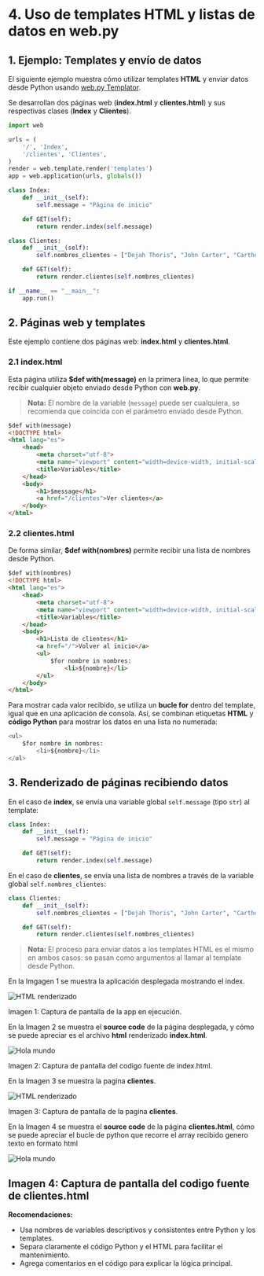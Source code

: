 # 4. Uso de templates HTML y listas de datos en web.py

## 1. Ejemplo: Templates y envío de datos

El siguiente ejemplo muestra cómo utilizar templates **HTML** y enviar datos desde Python usando [web.py Templator](https://webpy.org/docs/0.3/templetor).

Se desarrollan dos páginas web (**index.html** y **clientes.html**) y sus respectivas clases (**Index** y **Clientes**).

```python
import web

urls = (
    '/', 'Index',
    '/clientes', 'Clientes',
)
render = web.template.render('templates')
app = web.application(urls, globals())

class Index:
    def __init__(self):
        self.message = "Página de inicio"

    def GET(self):
        return render.index(self.message)

class Clientes:
    def __init__(self):
        self.nombres_clientes = ["Dejah Thoris", "John Carter", "Carthoris", "Tars Tarkas"]

    def GET(self):
        return render.clientes(self.nombres_clientes)

if __name__ == "__main__":
    app.run()
```

## 2. Páginas web y templates

Este ejemplo contiene dos páginas web: **index.html** y **clientes.html**.

### 2.1 index.html

Esta página utiliza **$def with(message)** en la primera línea, lo que permite recibir cualquier objeto enviado desde Python con **web.py**.

> **Nota:** El nombre de la variable (`message`) puede ser cualquiera, se recomienda que coincida con el parámetro enviado desde Python.

```html
$def with(message)
<!DOCTYPE html>
<html lang="es">
    <head>
        <meta charset="utf-8">
        <meta name="viewport" content="width=device-width, initial-scale=1">
        <title>Variables</title>
    </head>
    <body>
        <h1>$message</h1>
        <a href="/clientes">Ver clientes</a>
    </body>
</html>
```

### 2.2 clientes.html

De forma similar, **$def with(nombres)** permite recibir una lista de nombres desde Python.

```html
$def with(nombres)
<!DOCTYPE html>
<html lang="es">
    <head>
        <meta charset="utf-8">
        <meta name="viewport" content="width=device-width, initial-scale=1">
        <title>Variables</title>
    </head>
    <body>
        <h1>Lista de clientes</h1> 
        <a href="/">Volver al inicio</a>
        <ul>
            $for nombre in nombres:
                <li>${nombre}</li>
        </ul>
    </body>
</html>
```

Para mostrar cada valor recibido, se utiliza un **bucle for** dentro del template, igual que en una aplicación de consola. Así, se combinan etiquetas **HTML** y **código Python** para mostrar los datos en una lista no numerada:

```python
<ul>
    $for nombre in nombres:
        <li>${nombre}</li>
</ul>
```

## 3. Renderizado de páginas recibiendo datos

En el caso de **index**, se envía una variable global `self.message` (tipo `str`) al template:

```python
class Index:
    def __init__(self):
        self.message = "Página de inicio"

    def GET(self):
        return render.index(self.message)
```

En el caso de **clientes**, se envía una lista de nombres a través de la variable global `self.nombres_clientes`:

```python
class Clientes:
    def __init__(self):
        self.nombres_clientes = ["Dejah Thoris", "John Carter", "Carthoris", "Tars Tarkas"]

    def GET(self):
        return render.clientes(self.nombres_clientes)
```

> **Nota:** El proceso para enviar datos a los templates HTML es el mismo en ambos casos: se pasan como argumentos al llamar al template desde Python.


En la Imgagen 1 se muestra la aplicación desplegada mostrando el index.

![HTML renderizado](screenshot00.png)

Imagen 1: Captura de pantalla de la app en ejecución.

En la Imagen 2 se muestra el **source code** de la página desplegada, y cómo se puede apreciar es el archivo **html** renderizado **index.html**.

![Hola mundo](screenshot01.png)

Imagen 2: Captura de pantalla del codigo fuente de index.html.


En la Imagen 3 se muestra la pagina **clientes**.

![HTML renderizado](screenshot02.png)

Imagen 3: Captura de pantalla de la pagina **clientes**.

En la Imagen 4 se muestra el **source code** de la página **clientes.html**, cómo se puede apreciar el bucle de python que recorre el array recibido genero texto en formato html

![Hola mundo](screenshot03.png)

Imagen 4: Captura de pantalla del codigo fuente de **clientes.html**
---

**Recomendaciones:**
- Usa nombres de variables descriptivos y consistentes entre Python y los templates.
- Separa claramente el código Python y el HTML para facilitar el mantenimiento.
- Agrega comentarios en el código para explicar la lógica principal.